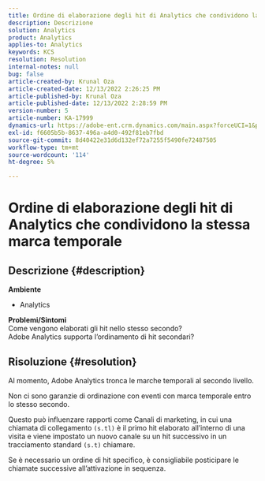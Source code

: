 ```yaml
---
title: Ordine di elaborazione degli hit di Analytics che condividono la stessa marca temporale
description: Descrizione
solution: Analytics
product: Analytics
applies-to: Analytics
keywords: KCS
resolution: Resolution
internal-notes: null
bug: false
article-created-by: Krunal Oza
article-created-date: 12/13/2022 2:26:25 PM
article-published-by: Krunal Oza
article-published-date: 12/13/2022 2:28:59 PM
version-number: 5
article-number: KA-17999
dynamics-url: https://adobe-ent.crm.dynamics.com/main.aspx?forceUCI=1&pagetype=entityrecord&etn=knowledgearticle&id=c59aec1b-f27a-ed11-81ac-6045bd006b3d
exl-id: f6605b5b-8637-496a-a4d0-492f81eb7fbd
source-git-commit: 8d40422e31d6d132ef72a7255f5490fe72487505
workflow-type: tm+mt
source-wordcount: '114'
ht-degree: 5%

---
```


# Ordine di elaborazione degli hit di Analytics che condividono la stessa marca temporale

## Descrizione {#description}

<b>Ambiente</b>
- Analytics



<b>Problemi/Sintomi</b><br>Come vengono elaborati gli hit nello stesso secondo?<br>Adobe Analytics supporta l’ordinamento di hit secondari?

## Risoluzione {#resolution}


Al momento, Adobe Analytics tronca le marche temporali al secondo livello.

Non ci sono garanzie di ordinazione con eventi con marca temporale entro lo stesso secondo.

Questo può influenzare rapporti come Canali di marketing, in cui una chiamata di collegamento `(s.tl)` è il primo hit elaborato all’interno di una visita e viene impostato un nuovo canale su un hit successivo in un tracciamento standard `(s.t)` chiamare.

Se è necessario un ordine di hit specifico, è consigliabile posticipare le chiamate successive all’attivazione in sequenza.

